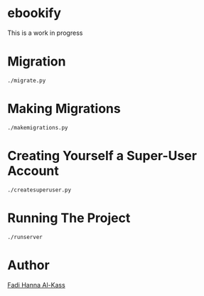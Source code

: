 # ebookify
This is a work in progress

# Migration
`./migrate.py`

# Making Migrations
`./makemigrations.py`

# Creating Yourself a Super-User Account
`./createsuperuser.py`

# Running The Project
`./runserver`

# Author
[Fadi Hanna Al-Kass](http://github.com/alkass)
